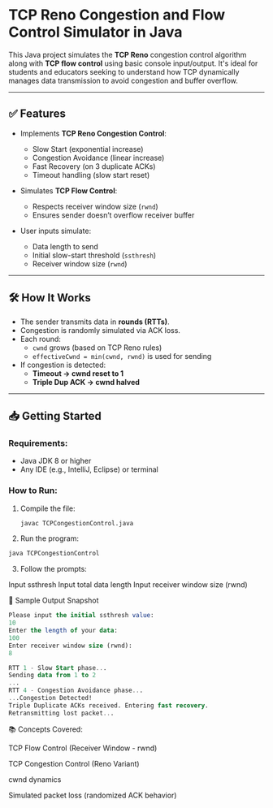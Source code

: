 # TCP Reno Congestion and Flow Control Simulator in Java

This Java project simulates the **TCP Reno** congestion control algorithm along with **TCP flow control** using basic console input/output. It's ideal for students and educators seeking to understand how TCP dynamically manages data transmission to avoid congestion and buffer overflow.

---

## ✅ Features

- Implements **TCP Reno Congestion Control**:
  - Slow Start (exponential increase)
  - Congestion Avoidance (linear increase)
  - Fast Recovery (on 3 duplicate ACKs)
  - Timeout handling (slow start reset)

- Simulates **TCP Flow Control**:
  - Respects receiver window size (`rwnd`)
  - Ensures sender doesn’t overflow receiver buffer

- User inputs simulate:
  - Data length to send
  - Initial slow-start threshold (`ssthresh`)
  - Receiver window size (`rwnd`)

---

## 🛠️ How It Works

- The sender transmits data in **rounds (RTTs)**.
- Congestion is randomly simulated via ACK loss.
- Each round:
  - `cwnd` grows (based on TCP Reno rules)
  - `effectiveCwnd = min(cwnd, rwnd)` is used for sending
- If congestion is detected:
  - **Timeout → cwnd reset to 1**
  - **Triple Dup ACK → cwnd halved**

---

## 📥 Getting Started

### Requirements:
- Java JDK 8 or higher
- Any IDE (e.g., IntelliJ, Eclipse) or terminal

### How to Run:
1. Compile the file:
   ```bash
   javac TCPCongestionControl.java
   ```
2. Run the program:

```bash
java TCPCongestionControl
```
3. Follow the prompts:

Input ssthresh
Input total data length
Input receiver window size (rwnd)

📌 Sample Output Snapshot
```sql
Please input the initial ssthresh value:
10
Enter the length of your data:
100
Enter receiver window size (rwnd):
8

RTT 1 - Slow Start phase...
Sending data from 1 to 2
...
RTT 4 - Congestion Avoidance phase...
...Congestion Detected!
Triple Duplicate ACKs received. Entering fast recovery.
Retransmitting lost packet...
```

📚 Concepts Covered:

TCP Flow Control (Receiver Window - rwnd)

TCP Congestion Control (Reno Variant)

cwnd dynamics

Simulated packet loss (randomized ACK behavior)

